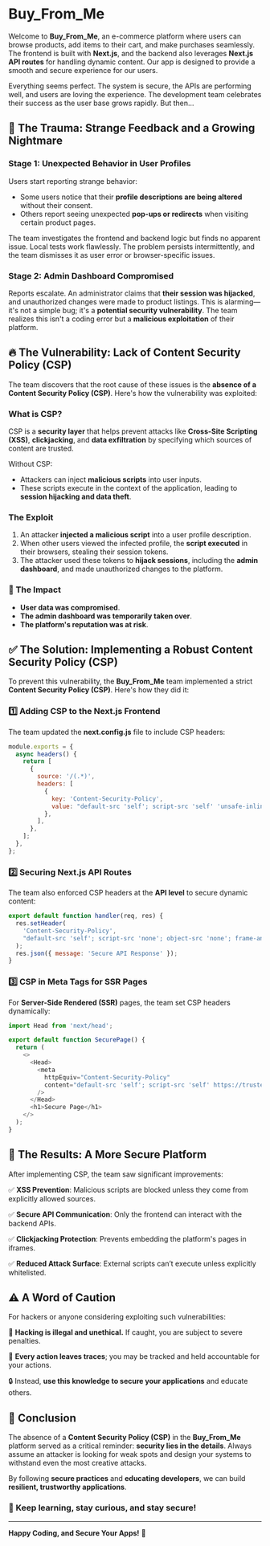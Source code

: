# Buy_From_Me

Welcome to **Buy_From_Me**, an e-commerce platform where users can browse products, add items to their cart, and make purchases seamlessly. The frontend is built with **Next.js**, and the backend also leverages **Next.js API routes** for handling dynamic content. Our app is designed to provide a smooth and secure experience for our users.

Everything seems perfect. The system is secure, the APIs are performing well, and users are loving the experience. The development team celebrates their success as the user base grows rapidly. But then...

## 🚨 The Trauma: Strange Feedback and a Growing Nightmare

### Stage 1: Unexpected Behavior in User Profiles
Users start reporting strange behavior:

- Some users notice that their **profile descriptions are being altered** without their consent.
- Others report seeing unexpected **pop-ups or redirects** when visiting certain product pages.

The team investigates the frontend and backend logic but finds no apparent issue. Local tests work flawlessly. The problem persists intermittently, and the team dismisses it as user error or browser-specific issues.

### Stage 2: Admin Dashboard Compromised
Reports escalate. An administrator claims that **their session was hijacked**, and unauthorized changes were made to product listings. This is alarming—it's not a simple bug; it's a **potential security vulnerability**. The team realizes this isn't a coding error but a **malicious exploitation** of their platform.

## 🔥 The Vulnerability: Lack of Content Security Policy (CSP)
The team discovers that the root cause of these issues is the **absence of a Content Security Policy (CSP)**. Here's how the vulnerability was exploited:

### What is CSP?
CSP is a **security layer** that helps prevent attacks like **Cross-Site Scripting (XSS)**, **clickjacking**, and **data exfiltration** by specifying which sources of content are trusted.

Without CSP:
- Attackers can inject **malicious scripts** into user inputs.
- These scripts execute in the context of the application, leading to **session hijacking and data theft**.

### The Exploit
1. An attacker **injected a malicious script** into a user profile description.
2. When other users viewed the infected profile, the **script executed** in their browsers, stealing their session tokens.
3. The attacker used these tokens to **hijack sessions**, including the **admin dashboard**, and made unauthorized changes to the platform.

### 🚨 The Impact
- **User data was compromised**.
- **The admin dashboard was temporarily taken over**.
- **The platform's reputation was at risk**.

## ✅ The Solution: Implementing a Robust Content Security Policy (CSP)
To prevent this vulnerability, the **Buy_From_Me** team implemented a strict **Content Security Policy (CSP)**. Here's how they did it:

### 1️⃣ Adding CSP to the Next.js Frontend
The team updated the **next.config.js** file to include CSP headers:

```javascript
module.exports = {
  async headers() {
    return [
      {
        source: '/(.*)',
        headers: [
          {
            key: 'Content-Security-Policy',
            value: "default-src 'self'; script-src 'self' 'unsafe-inline' https://trusted-cdn.com; style-src 'self' 'unsafe-inline'; img-src 'self' data: https://trusted-image-host.com; frame-ancestors 'none';",
          },
        ],
      },
    ];
  },
};
```

### 2️⃣ Securing Next.js API Routes
The team also enforced CSP headers at the **API level** to secure dynamic content:

```javascript
export default function handler(req, res) {
  res.setHeader(
    'Content-Security-Policy',
    "default-src 'self'; script-src 'none'; object-src 'none'; frame-ancestors 'none';"
  );
  res.json({ message: 'Secure API Response' });
}
```

### 3️⃣ CSP in Meta Tags for SSR Pages
For **Server-Side Rendered (SSR)** pages, the team set CSP headers dynamically:

```javascript
import Head from 'next/head';

export default function SecurePage() {
  return (
    <>
      <Head>
        <meta
          httpEquiv="Content-Security-Policy"
          content="default-src 'self'; script-src 'self' https://trusted-cdn.com;"
        />
      </Head>
      <h1>Secure Page</h1>
    </>
  );
}
```

## 🎯 The Results: A More Secure Platform
After implementing CSP, the team saw significant improvements:

✅ **XSS Prevention**: Malicious scripts are blocked unless they come from explicitly allowed sources.

✅ **Secure API Communication**: Only the frontend can interact with the backend APIs.

✅ **Clickjacking Protection**: Prevents embedding the platform's pages in iframes.

✅ **Reduced Attack Surface**: External scripts can’t execute unless explicitly whitelisted.

## ⚠️ A Word of Caution
For hackers or anyone considering exploiting such vulnerabilities:

🚨 **Hacking is illegal and unethical.** If caught, you are subject to severe penalties.

🚨 **Every action leaves traces**; you may be tracked and held accountable for your actions.

🔒 Instead, **use this knowledge to secure your applications** and educate others.

## 🚀 Conclusion
The absence of a **Content Security Policy (CSP)** in the **Buy_From_Me** platform served as a critical reminder: **security lies in the details**. Always assume an attacker is looking for weak spots and design your systems to withstand even the most creative attacks.

By following **secure practices** and **educating developers**, we can build **resilient, trustworthy applications**.

### 🔐 Keep learning, stay curious, and stay secure!

---

**Happy Coding, and Secure Your Apps!** 🎉
